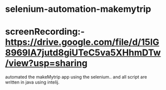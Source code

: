 # selenium-automation-makemytrip
# screenRecording:- https://drive.google.com/file/d/15IG8969IA7jutd8giUTeC5va5XHhmDTw/view?usp=sharing
automated the makeMytrip app using the selenium..
and all script are written in java using intelij.
